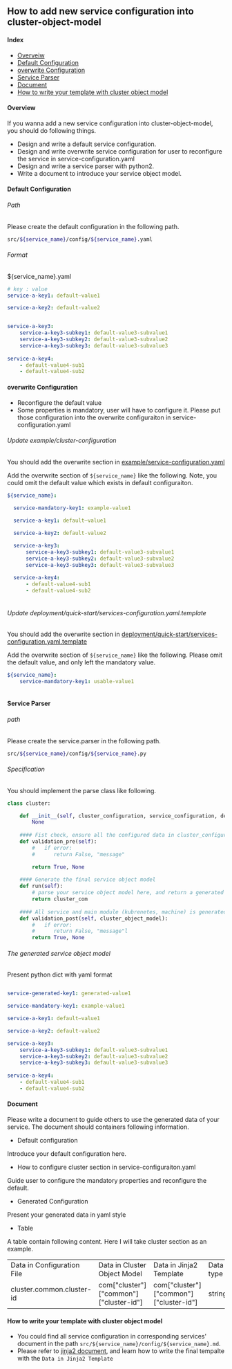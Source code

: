 ## How to add new service configuration into cluster-object-model

#### Index

- [ Overveiw ](#Over)
- [ Default Configuration ](#Default)
- [ overwrite Configuration ](#Overwrite)
- [ Service Parser ](#Service)
- [ Document ](#Document_link)
- [ How to write your template with cluster object model ](#use_link)


#### Overview <a name="Over"></a>

If you wanna add a new service configuration into cluster-object-model, you should do following things.

- Design and write a default service configuration. 
- Design and write overwrite service configuration for user to reconfigure the service in service-configuration.yaml
- Design and write a service parser with python2.
- Write a document to introduce your service object model.


#### Default Configuration <a name="Default"></a>

###### Path

Please create the default configuration in the following path. 

```bash
src/${service_name}/config/${service_name}.yaml
```


###### Format

${service_name}.yaml
```yaml
# key : value
service-a-key1: default—value1

service-a-key2: default-value2


service-a-key3:
    service-a-key3-subkey1: default-value3-subvalue1
    service-a-key3-subkey2: default-value3-subvalue2
    service-a-key3-subkey3: default-value3-subvalue3
    
service-a-key4:
    - default-value4-sub1
    - default-value4-sub2

```

#### overwrite Configuration <a name="Overwrite"></a>

- Reconfigure the default value
- Some properties is mandatory, user will have to configure it. Please put those configuration into the overwrite configuraiton in service-configuration.yaml

###### Update example/cluster-configuration

You should add the overwrite section in [example/service-configuration.yaml](../../../examples/cluster-configuration/services-configuration.yaml)

Add the overwrite section of ```${service_name}``` like the following. Note, you could omit the default value which exists in default configuraiton.

```yaml
${service_name}:
  
  service-mandatory-key1: example-value1

  service-a-key1: default—value1

  service-a-key2: default-value2

  service-a-key3:
      service-a-key3-subkey1: default-value3-subvalue1
      service-a-key3-subkey2: default-value3-subvalue2
      service-a-key3-subkey3: default-value3-subvalue3
    
  service-a-key4:
      - default-value4-sub1
      - default-value4-sub2
  
``` 

###### Update deployment/quick-start/services-configuration.yaml.template

You should add the overwrite section in [deployment/quick-start/services-configuration.yaml.template](../../../deployment/quick-start/services-configuration.yaml.template)

Add the overwrite section of ```${service_name}``` like the following. Please omit the default value, and only left the mandatory value.

```yaml
${service_name}:
    service-mandatory-key1: usable-value1
    
```

#### Service Parser <a name="Service"></a>

###### path

Please create the service.parser in the following path. 

```bash
src/${service_name}/config/${service_name}.py
```
###### Specification

You should implement the parse class like following.

```python
class cluster:

    def __init__(self, cluster_configuration, service_configuration, default_service_configuraiton):
        None
    
    #### Fist check, ensure all the configured data in cluster_configuration, service_configuration, default_service_configuration is right. And nothing is miss.
    def validation_pre(self):
        #   if error: 
        #      return False, "message"

        return True, None
    
    #### Generate the final service object model
    def run(self):
        # parse your service object model here, and return a generated dictionary
        return cluster_com
    
    #### All service and main module (kubrenetes, machine) is generated. And in this check steps, you could refer to the service object model which you will used in your own service, and check its existence and correctness. 
    def validation_post(self, cluster_object_model):
        #   if error: 
        #      return False, "message"l
        return True, None
```

###### The generated service object model

Present python dict with yaml format

```yaml

service-generated-key1: generated-value1

service-mandatory-key1: example-value1

service-a-key1: default—value1

service-a-key2: default-value2

service-a-key3:
    service-a-key3-subkey1: default-value3-subvalue1
    service-a-key3-subkey2: default-value3-subvalue2
    service-a-key3-subkey3: default-value3-subvalue3
    
service-a-key4:
    - default-value4-sub1
    - default-value4-sub2

```

#### Document <a name="#Document_link"></a>

Please write a document to guide others to use the generated data of your service. The document should containers following information.

- Default configuration

Introduce your default configuration here.

- How to configure cluster section in service-configuraiton.yaml

Guide user to configure the mandatory properties and reconfigure the default.

- Generated Configuration

Present your generated data in yaml style

- Table

A table contain following content. Here I will take cluster section as an example.
  
<table>
<tr>
    <td>Data in Configuration File</td>
    <td>Data in Cluster Object Model</td>
    <td>Data in Jinja2 Template</td>
    <td>Data type</td>
</tr>
<tr>
    <td>cluster.common.cluster-id</td>
    <td>com["cluster"]["common"]["cluster-id"]</td>
    <td>com["cluster"]["common"]["cluster-id"]</td>
    <td>string</td>
</tr>
</table>

#### How to write your template with cluster object model <a name="#use_link"></a>


- You could find all service configuration in corresponding services' document in the path ```src/${service_name}/config/${service_name}.md```.
- Please refer to [jinja2 document](http://jinja.pocoo.org/docs/2.10/), and learn how to write the final tempalte with the  ```Data in Jinja2 Template``` 